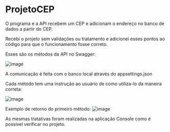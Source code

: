 # ProjetoCEP
O programa e a API recebem um CEP e adicionam o endereço no banco de dados a partir do CEP.

Recebi o projeto sem validações ou tratamento e adicionei esses pontos ao código para que o funcionamento fosse correto.

Esses são os métodos da API no Swagger:

![image](https://user-images.githubusercontent.com/62815490/229323559-d11fc7ba-857a-4ecb-a396-5f69128dd9d7.png)

A comunicação é feita com o banco local através do appsettings.json

Cada método tem uma instrução ao usuário de como utiliza-lo da maneira correta:

![image](https://user-images.githubusercontent.com/62815490/229323588-2a240fe5-e747-4ad3-85ff-b0442c228181.png)

Exemplo de retorno do primeiro método:
![image](https://user-images.githubusercontent.com/62815490/229323599-e06316c1-691f-4166-90e2-2c85234f3128.png)

As mesmas tratativas foram realizadas na aplicação Console como é possível verificar no projeto.
